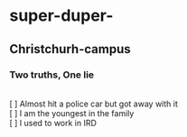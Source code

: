 # super-duper-

## Christchurh-campus

### Two truths, One lie

<br>[ ] Almost hit a police car but got away with it
<br>[ ] I am the youngest in the family
<br>[ ] I used to work in IRD
